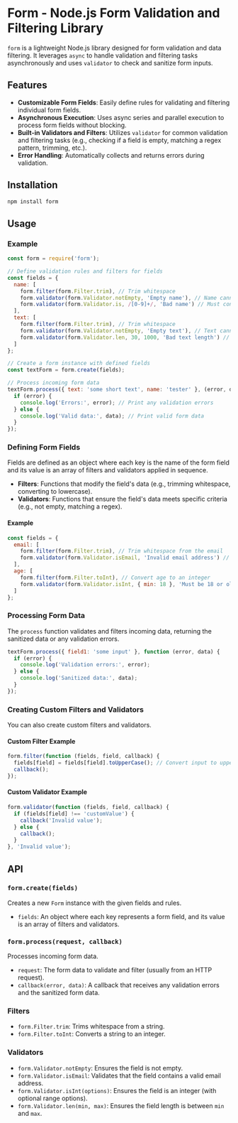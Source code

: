 # Form - Node.js Form Validation and Filtering Library

`form` is a lightweight Node.js library designed for form validation and data filtering. It leverages `async` to handle validation and filtering tasks asynchronously and uses `validator` to check and sanitize form inputs.

## Features

- **Customizable Form Fields**: Easily define rules for validating and filtering individual form fields.
- **Asynchronous Execution**: Uses async series and parallel execution to process form fields without blocking.
- **Built-in Validators and Filters**: Utilizes `validator` for common validation and filtering tasks (e.g., checking if a field is empty, matching a regex pattern, trimming, etc.).
- **Error Handling**: Automatically collects and returns errors during validation.

## Installation

```bash
npm install form
```

## Usage

### Example

```javascript
const form = require('form');

// Define validation rules and filters for fields
const fields = {
  name: [
    form.filter(form.Filter.trim), // Trim whitespace
    form.validator(form.Validator.notEmpty, 'Empty name'), // Name cannot be empty
    form.validator(form.Validator.is, /[0-9]+/, 'Bad name') // Must contain numbers
  ],
  text: [
    form.filter(form.Filter.trim), // Trim whitespace
    form.validator(form.Validator.notEmpty, 'Empty text'), // Text cannot be empty
    form.validator(form.Validator.len, 30, 1000, 'Bad text length') // Text must be between 30 and 1000 characters
  ]
};

// Create a form instance with defined fields
const textForm = form.create(fields);

// Process incoming form data
textForm.process({ text: 'some short text', name: 'tester' }, (error, data) => {
  if (error) {
    console.log('Errors:', error); // Print any validation errors
  } else {
    console.log('Valid data:', data); // Print valid form data
  }
});
```

### Defining Form Fields

Fields are defined as an object where each key is the name of the form field and its value is an array of filters and validators applied in sequence.

- **Filters**: Functions that modify the field's data (e.g., trimming whitespace, converting to lowercase).
- **Validators**: Functions that ensure the field's data meets specific criteria (e.g., not empty, matching a regex).

#### Example

```javascript
const fields = {
  email: [
    form.filter(form.Filter.trim), // Trim whitespace from the email
    form.validator(form.Validator.isEmail, 'Invalid email address') // Ensure the field is a valid email address
  ],
  age: [
    form.filter(form.Filter.toInt), // Convert age to an integer
    form.validator(form.Validator.isInt, { min: 18 }, 'Must be 18 or older') // Ensure age is at least 18
  ]
};
```

### Processing Form Data

The `process` function validates and filters incoming data, returning the sanitized data or any validation errors.

```javascript
textForm.process({ field1: 'some input' }, function (error, data) {
  if (error) {
    console.log('Validation errors:', error);
  } else {
    console.log('Sanitized data:', data);
  }
});
```

### Creating Custom Filters and Validators

You can also create custom filters and validators.

#### Custom Filter Example

```javascript
form.filter(function (fields, field, callback) {
  fields[field] = fields[field].toUpperCase(); // Convert input to uppercase
  callback();
});
```

#### Custom Validator Example

```javascript
form.validator(function (fields, field, callback) {
  if (fields[field] !== 'customValue') {
    callback('Invalid value');
  } else {
    callback();
  }
}, 'Invalid value');
```

## API

### `form.create(fields)`

Creates a new `Form` instance with the given fields and rules.

- `fields`: An object where each key represents a form field, and its value is an array of filters and validators.

### `form.process(request, callback)`

Processes incoming form data.

- `request`: The form data to validate and filter (usually from an HTTP request).
- `callback(error, data)`: A callback that receives any validation errors and the sanitized form data.

### Filters

- `form.Filter.trim`: Trims whitespace from a string.
- `form.Filter.toInt`: Converts a string to an integer.

### Validators

- `form.Validator.notEmpty`: Ensures the field is not empty.
- `form.Validator.isEmail`: Validates that the field contains a valid email address.
- `form.Validator.isInt(options)`: Ensures the field is an integer (with optional range options).
- `form.Validator.len(min, max)`: Ensures the field length is between `min` and `max`.
